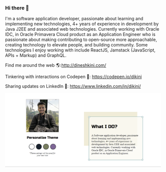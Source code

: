 ### Hi there 👋

I'm a software application developer, passionate about learning and implementing new technologies, 4+ years of experience in development by Java J2EE and associated web technologies. Currently working with Oracle IDC, in Oracle Primavera Cloud product as an Application Engineer who is passionate about making contributing to open-source more approachable, creating technology to elevate people, and building community. Some technologies I enjoy working with include ReactJS, Jamstack (JavaScript, APIs + Markup) and GraphQL. 

Find me around the web 🌎:http://dineshkini.com/

Tinkering with interactions on Codepen 🏓: https://codepen.io/dikini

Sharing updates on LinkedIn 💼: https://www.linkedin.com/in/dikini/

![](profile.PNG)